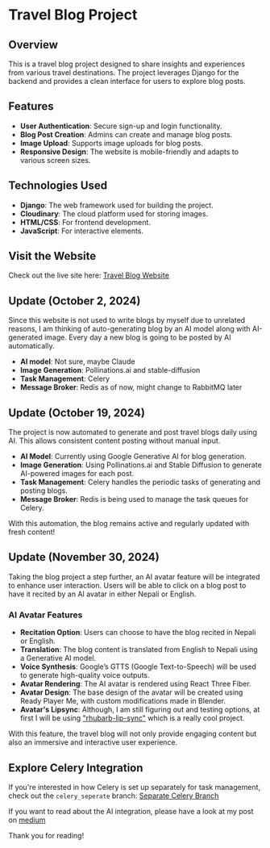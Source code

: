 # Travel Blog Project

## Overview
This is a travel blog project designed to share insights and experiences from various travel destinations. The project leverages Django for the backend and provides a clean interface for users to explore blog posts.

## Features
- **User Authentication**: Secure sign-up and login functionality.
- **Blog Post Creation**: Admins can create and manage blog posts.
- **Image Upload**: Supports image uploads for blog posts.
- **Responsive Design**: The website is mobile-friendly and adapts to various screen sizes.

## Technologies Used
- **Django**: The web framework used for building the project.
- **Cloudinary**: The cloud platform used for storing images.
- **HTML/CSS**: For frontend development.
- **JavaScript**: For interactive elements.

## Visit the Website
Check out the live site here: [Travel Blog Website](https://neptravelblog.pythonanywhere.com)

## Update (October 2, 2024)
Since this website is not used to write blogs by myself due to unrelated reasons, I am thinking of auto-generating blog by an AI model along with AI-generated image. Every day a new blog is going to be posted by AI automatically.
- **AI model**: Not sure, maybe Claude
- **Image Generation**: Pollinations.ai and stable-diffusion
- **Task Management**: Celery
- **Message Broker**: Redis as of now, might change to RabbitMQ later

## Update (October 19, 2024)
The project is now automated to generate and post travel blogs daily using AI. This allows consistent content posting without manual input.

- **AI Model**: Currently using Google Generative AI for blog generation.
- **Image Generation**: Using Pollinations.ai and Stable Diffusion to generate AI-powered images for each post.
- **Task Management**: Celery handles the periodic tasks of generating and posting blogs.
- **Message Broker**: Redis is being used to manage the task queues for Celery.

With this automation, the blog remains active and regularly updated with fresh content!

## Update (November 30, 2024)
Taking the blog project a step further, an AI avatar feature will be integrated to enhance user interaction. Users will be able to click on a blog post to have it recited by an AI avatar in either Nepali or English.

### AI Avatar Features
- **Recitation Option**: Users can choose to have the blog recited in Nepali or English.
- **Translation**: The blog content is translated from English to Nepali using a Generative AI model.
- **Voice Synthesis**: Google’s GTTS (Google Text-to-Speech) will be used to generate high-quality voice outputs.
- **Avatar Rendering**: The AI avatar is rendered using React Three Fiber.
- **Avatar Design**: The base design of the avatar will be created using Ready Player Me, with custom modifications made in Blender.
- **Avatar's Lipsync**: Although, I am still figuring out and testing options, at first I will be using ["rhubarb-lip-sync"](https://github.com/DanielSWolf/rhubarb-lip-sync) which is a really cool project.

With this feature, the travel blog will not only provide engaging content but also an immersive and interactive user experience.

## Explore Celery Integration
If you're interested in how Celery is set up separately for task management, check out the `celery_seperate` branch: [Separate Celery Branch](https://github.com/Roshan4004/NepalTravelBlog/tree/celery_seperate)

If you want to read about the AI integration, please have a look at my post on [medium](https://medium.com/@gautamroshan4004/how-i-automated-my-travel-blog-using-ai-and-celery-a-developers-journey-c8174d4a235a)

Thank you for reading!